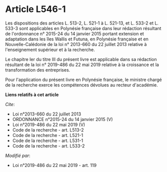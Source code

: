 # Article L546-1

Les dispositions des articles L. 513-2, L. 521-1 à L. 521-13, et L. 533-2 et L. 533-3 sont applicables en Polynésie française
dans leur rédaction résultant de l'ordonnance n° 2015-24 du 14 janvier 2015 portant extension et adaptation dans les îles
Wallis et Futuna, en Polynésie française et en Nouvelle-Calédonie de la loi n° 2013-660 du 22 juillet 2013 relative à
l'enseignement supérieur et à la recherche. 

Le chapitre Ier du titre III du présent livre est applicable dans sa rédaction résultant de la loi n° 2019-486 du 22 mai 2019
relative à la croissance et la transformation des entreprises. 

Pour l'application du présent livre en Polynésie française, le ministre chargé de la recherche exerce les compétences
dévolues au recteur d'académie.

**Liens relatifs à cet article**

_Cite_:

  - Loi n°2013-660 du 22 juillet 2013
  - ORDONNANCE n°2015-24 du 14 janvier 2015 (V)
  - Loi n°2019-486 du 22 mai 2019 (V)
  - Code de la recherche - art. L513-2
  - Code de la recherche - art. L521-1
  - Code de la recherche - art. L531-1
  - Code de la recherche - art. L533-2

_Modifié par_:

  - Loi n°2019-486 du 22 mai 2019 - art. 119
